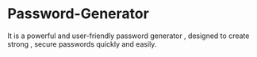 # Password-Generator
It is a powerful and user-friendly password generator , designed to create strong , secure passwords quickly and easily.
